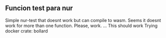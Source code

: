 ## Funcion test para nur
Simple nur-test that doesnt work but can compile to wasm.
Seems it doesnt work for more than one function.
Please, work.
...
This should work
Trying docker crate: bollard
